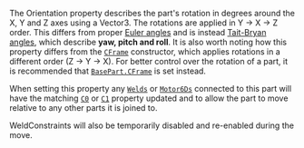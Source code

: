 The Orientation property describes the part's rotation in degrees around
the X, Y and Z axes using a Vector3. The rotations are applied in Y → X →
Z order. This differs from proper [Euler angles](https://create.roblox.com/docs/https://en.wikipedia.org/wiki/Euler_angles) and is instead
[Tait-Bryan angles](https://create.roblox.com/docs/https://en.wikipedia.org/wiki/Euler_angles#Tait-Bryan_angles), which describe **yaw, pitch and roll**. It is also
worth noting how this property differs from the [`CFrame`](https://create.roblox.com/docs/reference/engine/datatypes/CFrame)
constructor, which applies rotations in a different order (Z → Y → X). For
better control over the rotation of a part, it is recommended that
[`BasePart.CFrame`](https://create.roblox.com/docs/reference/engine/classes/BasePart#CFrame) is set instead.

When setting this property any [`Welds`](https://create.roblox.com/docs/reference/engine/classes/Weld) or
[`Motor6Ds`](https://create.roblox.com/docs/reference/engine/classes/Motor6D) connected to this part will have the matching
[`C0`](https://create.roblox.com/docs/reference/engine/classes/JointInstance#C0) or [`C1`](https://create.roblox.com/docs/reference/engine/classes/JointInstance#C1) property
updated and to allow the part to move relative to any other parts it is
joined to.

WeldConstraints will also be temporarily disabled and re-enabled during
the move.